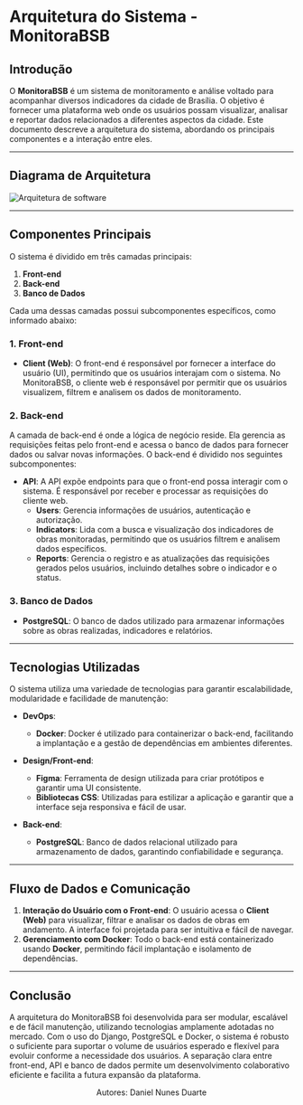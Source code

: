 # **Arquitetura do Sistema - MonitoraBSB**

<p align="justify">

## **Introdução**
    
O **MonitoraBSB** é um sistema de monitoramento e análise voltado para acompanhar diversos indicadores da cidade de Brasília. O objetivo é fornecer uma plataforma web onde os usuários possam visualizar, analisar e reportar dados relacionados a diferentes aspectos da cidade. Este documento descreve a arquitetura do sistema, abordando os principais componentes e a interação entre eles.
</p>

---

## **Diagrama de Arquitetura**

![Arquitetura de software](New_architeture.png)

---

## Componentes Principais
O sistema é dividido em três camadas principais:

1. **Front-end**
2. **Back-end**
3. **Banco de Dados**
   
Cada uma dessas camadas possui subcomponentes específicos, como informado abaixo:

### 1. Front-end

- **Client (Web)**: O front-end é responsável por fornecer a interface do usuário (UI), permitindo que os usuários interajam com o sistema. No MonitoraBSB, o cliente web é responsável por permitir que os usuários visualizem, filtrem e analisem os dados de monitoramento.
  
### 2. Back-end

A camada de back-end é onde a lógica de negócio reside. Ela gerencia as requisições feitas pelo front-end e acessa o banco de dados para fornecer dados ou salvar novas informações. O back-end é dividido nos seguintes subcomponentes:

- **API**: A API expõe endpoints para que o front-end possa interagir com o sistema. É responsável por receber e processar as requisições do cliente web.
  - **Users**: Gerencia informações de usuários, autenticação e autorização.
  - **Indicators**: Lida com a busca e visualização dos indicadores de obras monitoradas, permitindo que os usuários filtrem e analisem dados específicos.
  - **Reports**: Gerencia o registro e as atualizações das requisições gerados pelos usuários, incluindo detalhes sobre o indicador e o status.

### 3. Banco de Dados

- **PostgreSQL**: O banco de dados utilizado para armazenar informações sobre as obras realizadas, indicadores e relatórios.

---

## Tecnologias Utilizadas

O sistema utiliza uma variedade de tecnologias para garantir escalabilidade, modularidade e facilidade de manutenção:

- **DevOps**:
  - **Docker**: Docker é utilizado para containerizar o back-end, facilitando a implantação e a gestão de dependências em ambientes diferentes.
    
- **Design/Front-end**:
  - **Figma**: Ferramenta de design utilizada para criar protótipos e garantir uma UI consistente.
  - **Bibliotecas CSS**: Utilizadas para estilizar a aplicação e garantir que a interface seja responsiva e fácil de usar.
  
- **Back-end**:
  - **PostgreSQL**: Banco de dados relacional utilizado para armazenamento de dados, garantindo confiabilidade e segurança.

---

## Fluxo de Dados e Comunicação

1. **Interação do Usuário com o Front-end**: O usuário acessa o **Client (Web)** para visualizar, filtrar e analisar os dados de obras em andamento. A interface foi projetada para ser intuitiva e fácil de navegar.
2. **Gerenciamento com Docker**: Todo o back-end está containerizado usando **Docker**, permitindo fácil implantação e isolamento de dependências.

---

## **Conclusão**

A arquitetura do MonitoraBSB foi desenvolvida para ser modular, escalável e de fácil manutenção, utilizando tecnologias amplamente adotadas no mercado. Com o uso do Django, PostgreSQL e Docker, o sistema é robusto o suficiente para suportar o volume de usuários esperado e flexível para evoluir conforme a necessidade dos usuários. A separação clara entre front-end, API e banco de dados permite um desenvolvimento colaborativo eficiente e facilita a futura expansão da plataforma.

<center> Autores: Daniel Nunes Duarte </center>
